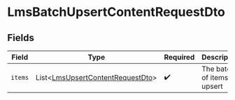 # LmsBatchUpsertContentRequestDto


## Fields

| Field                                                                                      | Type                                                                                       | Required                                                                                   | Description                                                                                |
| ------------------------------------------------------------------------------------------ | ------------------------------------------------------------------------------------------ | ------------------------------------------------------------------------------------------ | ------------------------------------------------------------------------------------------ |
| `items`                                                                                    | List\<[LmsUpsertContentRequestDto](../../models/components/LmsUpsertContentRequestDto.md)> | :heavy_check_mark:                                                                         | The batch of items to upsert                                                               |
